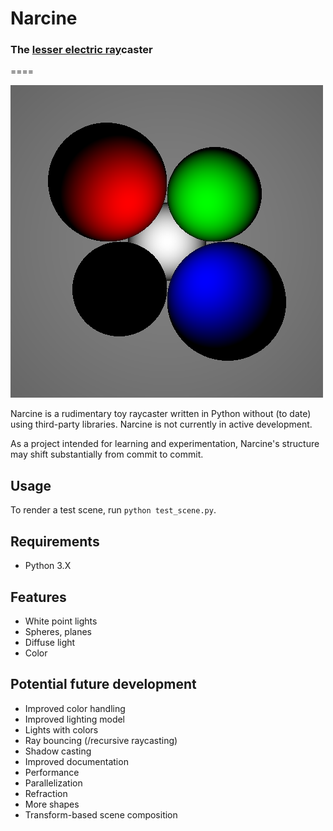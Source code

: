 # Narcine

### The [lesser electric ray](http://en.wikipedia.org/wiki/Lesser_electric_ray)caster
====

![Rendered Test Scene](test_scene.png)

Narcine is a rudimentary toy raycaster written in Python without (to date) using third-party libraries. Narcine is not currently in active development.

As a project intended for learning and experimentation, Narcine's structure may shift substantially from commit to commit.

## Usage

To render a test scene, run `python test_scene.py`.

## Requirements

* Python 3.X

## Features

* White point lights
* Spheres, planes
* Diffuse light
* Color

## Potential future development

* Improved color handling
* Improved lighting model
* Lights with colors
* Ray bouncing (/recursive raycasting)
* Shadow casting
* Improved documentation
* Performance
* Parallelization
* Refraction
* More shapes
* Transform-based scene composition